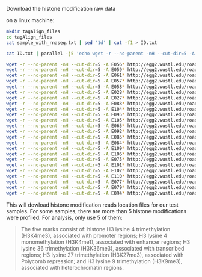 Download the histone modification raw data

on a linux machine:

```bash
mkdir tagAlign_files
cd tagAlign_files
cat sample_with_rnaseq.txt | sed '1d' | cut -f1 > ID.txt

cat ID.txt | parallel -j5 'echo wget -r --no-parent -nH --cut-dir=5 -A {}* http://egg2.wustl.edu/roadmap/data/byFileType/alignments/consolidated/'

wget -r --no-parent -nH --cut-dir=5 -A E056* http://egg2.wustl.edu/roadmap/data/byFileType/alignments/consolidated/
wget -r --no-parent -nH --cut-dir=5 -A E059* http://egg2.wustl.edu/roadmap/data/byFileType/alignments/consolidated/
wget -r --no-parent -nH --cut-dir=5 -A E061* http://egg2.wustl.edu/roadmap/data/byFileType/alignments/consolidated/
wget -r --no-parent -nH --cut-dir=5 -A E057* http://egg2.wustl.edu/roadmap/data/byFileType/alignments/consolidated/
wget -r --no-parent -nH --cut-dir=5 -A E058* http://egg2.wustl.edu/roadmap/data/byFileType/alignments/consolidated/
wget -r --no-parent -nH --cut-dir=5 -A E028* http://egg2.wustl.edu/roadmap/data/byFileType/alignments/consolidated/
wget -r --no-parent -nH --cut-dir=5 -A E027* http://egg2.wustl.edu/roadmap/data/byFileType/alignments/consolidated/
wget -r --no-parent -nH --cut-dir=5 -A E083* http://egg2.wustl.edu/roadmap/data/byFileType/alignments/consolidated/
wget -r --no-parent -nH --cut-dir=5 -A E104* http://egg2.wustl.edu/roadmap/data/byFileType/alignments/consolidated/
wget -r --no-parent -nH --cut-dir=5 -A E095* http://egg2.wustl.edu/roadmap/data/byFileType/alignments/consolidated/
wget -r --no-parent -nH --cut-dir=5 -A E105* http://egg2.wustl.edu/roadmap/data/byFileType/alignments/consolidated/
wget -r --no-parent -nH --cut-dir=5 -A E065* http://egg2.wustl.edu/roadmap/data/byFileType/alignments/consolidated/
wget -r --no-parent -nH --cut-dir=5 -A E092* http://egg2.wustl.edu/roadmap/data/byFileType/alignments/consolidated/
wget -r --no-parent -nH --cut-dir=5 -A E085* http://egg2.wustl.edu/roadmap/data/byFileType/alignments/consolidated/
wget -r --no-parent -nH --cut-dir=5 -A E084* http://egg2.wustl.edu/roadmap/data/byFileType/alignments/consolidated/
wget -r --no-parent -nH --cut-dir=5 -A E109* http://egg2.wustl.edu/roadmap/data/byFileType/alignments/consolidated/
wget -r --no-parent -nH --cut-dir=5 -A E106* http://egg2.wustl.edu/roadmap/data/byFileType/alignments/consolidated/
wget -r --no-parent -nH --cut-dir=5 -A E075* http://egg2.wustl.edu/roadmap/data/byFileType/alignments/consolidated/
wget -r --no-parent -nH --cut-dir=5 -A E101* http://egg2.wustl.edu/roadmap/data/byFileType/alignments/consolidated/
wget -r --no-parent -nH --cut-dir=5 -A E102* http://egg2.wustl.edu/roadmap/data/byFileType/alignments/consolidated/
wget -r --no-parent -nH --cut-dir=5 -A E110* http://egg2.wustl.edu/roadmap/data/byFileType/alignments/consolidated/
wget -r --no-parent -nH --cut-dir=5 -A E077* http://egg2.wustl.edu/roadmap/data/byFileType/alignments/consolidated/
wget -r --no-parent -nH --cut-dir=5 -A E079* http://egg2.wustl.edu/roadmap/data/byFileType/alignments/consolidated/
wget -r --no-parent -nH --cut-dir=5 -A E094* http://egg2.wustl.edu/roadmap/data/byFileType/alignments/consolidated/
```


This will dowload histone modification reads location files for our test samples.
For some samples, there are more than 5 histone modifications were profiled. For analysis,
only use 5 of them:

>The five marks consist of: histone H3 lysine 4 trimethylation (H3K4me3), associated with promoter regions; H3 lysine 4 monomethylation (H3K4me1), associated with enhancer regions; H3 lysine 36 trimethylation (H3K36me3), associated with transcribed regions; H3 lysine 27 trimethylation (H3K27me3), associated with Polycomb repression; and H3 lysine 9 trimethylation (H3K9me3), associated with heterochromatin regions.
